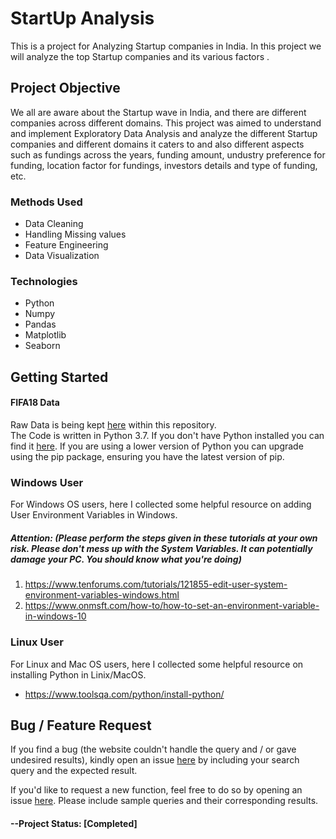 # StartUp Analysis
This is a project for Analyzing Startup companies in India. In this project we will analyze the top Startup companies and its various factors .

## Project Objective
We all are aware about the Startup wave in India, and there are different companies across different domains. This project was aimed to understand and implement Exploratory Data Analysis and analyze the different Startup companies and different domains it caters to and also different aspects such as fundings across the years, funding amount, undustry preference for funding, location factor for fundings, investors details and type of funding, etc.

### Methods Used
* Data Cleaning
* Handling Missing values
* Feature Engineering
* Data Visualization
### Technologies
* Python
* Numpy
* Pandas
* Matplotlib
* Seaborn

## Getting Started
#### FIFA18 Data
Raw Data is being kept [here](https://github.com/brianlobo394/StartUp_Analysis/blob/master/startup_funding.csv) within this repository.\
The Code is written in Python 3.7. If you don't have Python installed you can find it [here](https://www.python.org/downloads/). If you are using a lower version of Python you can upgrade using the pip package, ensuring you have the latest version of pip.

### **Windows User**
For Windows OS users, here I collected some helpful resource on adding User Environment Variables in Windows.

##### **Attention**: (*Please perform the steps given in these tutorials at your own risk. Please don't mess up with the System Variables. It can potentially damage your PC. You should know what you're doing*)

1. https://www.tenforums.com/tutorials/121855-edit-user-system-environment-variables-windows.html
2. https://www.onmsft.com/how-to/how-to-set-an-environment-variable-in-windows-10


### **Linux User**
For Linux and Mac OS users, here I collected some helpful resource on installing Python in Linix/MacOS.
* https://www.toolsqa.com/python/install-python/

## Bug / Feature Request
If you find a bug (the website couldn't handle the query and / or gave undesired results), kindly open an issue [here](https://github.com/brianlobo394/StartUp_Analysis/issues/new) by including your search query and the expected result.

If you'd like to request a new function, feel free to do so by opening an issue [here](https://github.com/brianlobo394/StartUp_Analysis/issues/new). Please include sample queries and their corresponding results.

#### --Project Status: [Completed]


